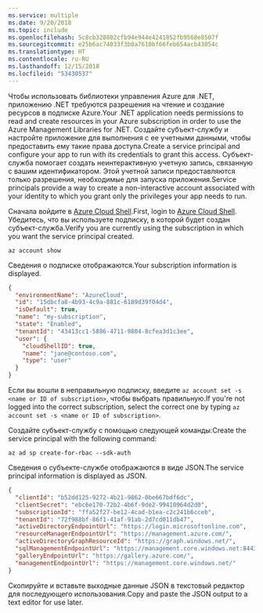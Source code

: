 ```yaml
---
ms.service: multiple
ms.date: 9/20/2018
ms.topic: include
ms.openlocfilehash: 5c8cb328802cfb94e944e4241852fb9568e8507f
ms.sourcegitcommit: e25b6ac74033f3b0a7610bf66feb654acb43054c
ms.translationtype: HT
ms.contentlocale: ru-RU
ms.lasthandoff: 12/15/2018
ms.locfileid: "53430537"
---
```

<span data-ttu-id="dd780-101">Чтобы использовать библиотеки управления Azure для .NET, приложению .NET требуются разрешения на чтение и создание ресурсов в подписке Azure.</span><span class="sxs-lookup"><span data-stu-id="dd780-101">Your .NET application needs permissions to read and create resources in your Azure subscription in order to use the Azure Management Libraries for .NET.</span></span> <span data-ttu-id="dd780-102">Создайте субъект-службу и настройте приложение для выполнения с ее учетными данными, чтобы предоставить ему такие права доступа.</span><span class="sxs-lookup"><span data-stu-id="dd780-102">Create a service principal and configure your app to run with its credentials to grant this access.</span></span> <span data-ttu-id="dd780-103">Субъект-служба помогает создать неинтерактивную учетную запись, связанную с вашим идентификатором. Этой учетной записи предоставляются только разрешения, необходимые для запуска приложения.</span><span class="sxs-lookup"><span data-stu-id="dd780-103">Service principals provide a way to create a non-interactive account associated with your identity to which you grant only the privileges your app needs to run.</span></span>

<span data-ttu-id="dd780-104">Сначала войдите в [Azure Cloud Shell](https://shell.azure.com/bash).</span><span class="sxs-lookup"><span data-stu-id="dd780-104">First, login to [Azure Cloud Shell](https://shell.azure.com/bash).</span></span> <span data-ttu-id="dd780-105">Убедитесь, что вы используете подписку, в которой будет создан субъект-служба.</span><span class="sxs-lookup"><span data-stu-id="dd780-105">Verify you are currently using the subscription in which you want the service principal created.</span></span> 

```azurecli-interactive
az account show
```

<span data-ttu-id="dd780-106">Сведения о подписке отображаются.</span><span class="sxs-lookup"><span data-stu-id="dd780-106">Your subscription information is displayed.</span></span>

```json
{
  "environmentName": "AzureCloud",
  "id": "15dbcfa8-4b93-4c9a-881c-6189d39f04d4",
  "isDefault": true,
  "name": "my-subscription",
  "state": "Enabled",
  "tenantId": "43413cc1-5886-4711-9804-8cfea3d1c3ee",
  "user": {
    "cloudShellID": true,
    "name": "jane@contoso.com",
    "type": "user"
  }
}
```

<span data-ttu-id="dd780-107">Если вы вошли в неправильную подписку, введите `az account set -s <name or ID of subscription>`, чтобы выбрать правильную.</span><span class="sxs-lookup"><span data-stu-id="dd780-107">If you're not logged into the correct subscription, select the correct one by typing `az account set -s <name or ID of subscription>`.</span></span>

<span data-ttu-id="dd780-108">Создайте субъект-службу с помощью следующей команды:</span><span class="sxs-lookup"><span data-stu-id="dd780-108">Create the service principal with the following command:</span></span>

```azurecli-interactive
az ad sp create-for-rbac --sdk-auth
```

<span data-ttu-id="dd780-109">Сведения о субъекте-службе отображаются в виде JSON.</span><span class="sxs-lookup"><span data-stu-id="dd780-109">The service principal information is displayed as JSON.</span></span>

```json
{
  "clientId": "b52dd125-9272-4b21-9862-0be667bdf6dc",
  "clientSecret": "ebc6e170-72b2-4b6f-9de2-99410964d2d0",
  "subscriptionId": "ffa52f27-be12-4cad-b1ea-c2c241b6cceb",
  "tenantId": "72f988bf-86f1-41af-91ab-2d7cd011db47",
  "activeDirectoryEndpointUrl": "https://login.microsoftonline.com",
  "resourceManagerEndpointUrl": "https://management.azure.com/",
  "activeDirectoryGraphResourceId": "https://graph.windows.net/",
  "sqlManagementEndpointUrl": "https://management.core.windows.net:8443/",
  "galleryEndpointUrl": "https://gallery.azure.com/",
  "managementEndpointUrl": "https://management.core.windows.net/"
}
```

<span data-ttu-id="dd780-110">Скопируйте и вставьте выходные данные JSON в текстовый редактор для последующего использования.</span><span class="sxs-lookup"><span data-stu-id="dd780-110">Copy and paste the JSON output to a text editor for use later.</span></span>
